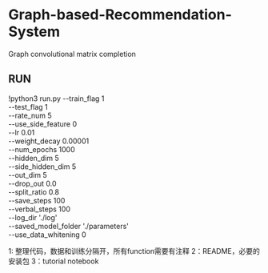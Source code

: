 # Graph-based-Recommendation-System
Graph convolutional matrix completion

## RUN
!python3 run.py --train_flag 1 \
                --test_flag 1 \
                --rate_num 5 \
                --use_side_feature 0 \
                --lr 0.01 \
                --weight_decay 0.00001 \
                --num_epochs 1000 \
                --hidden_dim 5 \
                --side_hidden_dim 5 \
                --out_dim 5 \
                --drop_out 0.0 \
                --split_ratio 0.8 \
                --save_steps 100 \
                --verbal_steps 100 \
                --log_dir './log' \
                --saved_model_folder './parameters' \
                --use_data_whitening 0 

1: 整理代码，数据和训练分隔开，所有function需要有注释
2：README，必要的安装包
3：tutorial notebook
